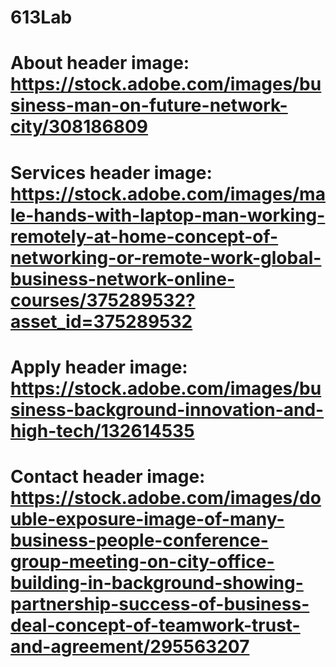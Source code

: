 # 613Lab

# About header image: https://stock.adobe.com/images/business-man-on-future-network-city/308186809

# Services header image: https://stock.adobe.com/images/male-hands-with-laptop-man-working-remotely-at-home-concept-of-networking-or-remote-work-global-business-network-online-courses/375289532?asset_id=375289532

# Apply header image: https://stock.adobe.com/images/business-background-innovation-and-high-tech/132614535

# Contact header image: https://stock.adobe.com/images/double-exposure-image-of-many-business-people-conference-group-meeting-on-city-office-building-in-background-showing-partnership-success-of-business-deal-concept-of-teamwork-trust-and-agreement/295563207
